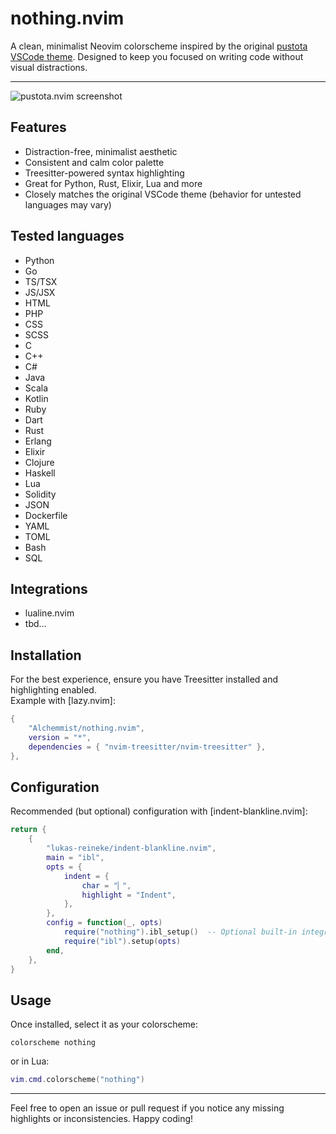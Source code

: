 # nothing.nvim

A clean, minimalist Neovim colorscheme inspired by the original [pustota VSCode theme](https://github.com/sobolevn/pustota). Designed to keep you focused on writing code without visual distractions.

--------------------------------------------------------------------------------
![pustota.nvim screenshot](https://raw.githubusercontent.com/igor-gorohovsky/pustota.nvim/master/assets/minimal.png)

## Features
- Distraction-free, minimalist aesthetic
- Consistent and calm color palette
- Treesitter-powered syntax highlighting
- Great for Python, Rust, Elixir, Lua and more
- Closely matches the original VSCode theme (behavior for untested languages may vary)

## Tested languages
- Python
- Go
- TS/TSX
- JS/JSX
- HTML
- PHP
- CSS
- SCSS
- C
- C++
- C#
- Java
- Scala
- Kotlin
- Ruby
- Dart
- Rust
- Erlang
- Elixir
- Clojure
- Haskell
- Lua
- Solidity
- JSON
- Dockerfile
- YAML
- TOML
- Bash
- SQL

## Integrations
- lualine.nvim
- tbd...

## Installation
For the best experience, ensure you have Treesitter installed and highlighting enabled.  
Example with [lazy.nvim]:

```lua
{
    "Alchemmist/nothing.nvim",
    version = "*",
    dependencies = { "nvim-treesitter/nvim-treesitter" },
},
```

## Configuration
Recommended (but optional) configuration with [indent-blankline.nvim]:

```lua
return {
    {
        "lukas-reineke/indent-blankline.nvim",
        main = "ibl",
        opts = {
            indent = {
                char = "▏",
                highlight = "Indent",
            },
        },
        config = function(_, opts)
            require("nothing").ibl_setup()  -- Optional built-in integration
            require("ibl").setup(opts)
        end,
    },
}
```

## Usage
Once installed, select it as your colorscheme:

```vim
colorscheme nothing
```
or in Lua:
```lua
vim.cmd.colorscheme("nothing")
```

--------------------------------------------------------------------------------
Feel free to open an issue or pull request if you notice any missing highlights or inconsistencies. Happy coding!
